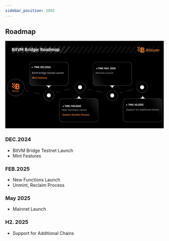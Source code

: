 ```yaml
---
sidebar_position: 1002
---
```


## Roadmap

![Roadmap](/img/BitvmBridge/introduction/roadmap1.png)

### **DEC.2024**

- BitVM Bridge Testnet Launch
- Mint Features

### **FEB.2025**

- New Functions Launch
- Unmint, Reclaim Process

### **May 2025**

- Mainnet Launch

### **H2. 2025**

- Support for Additional Chains
